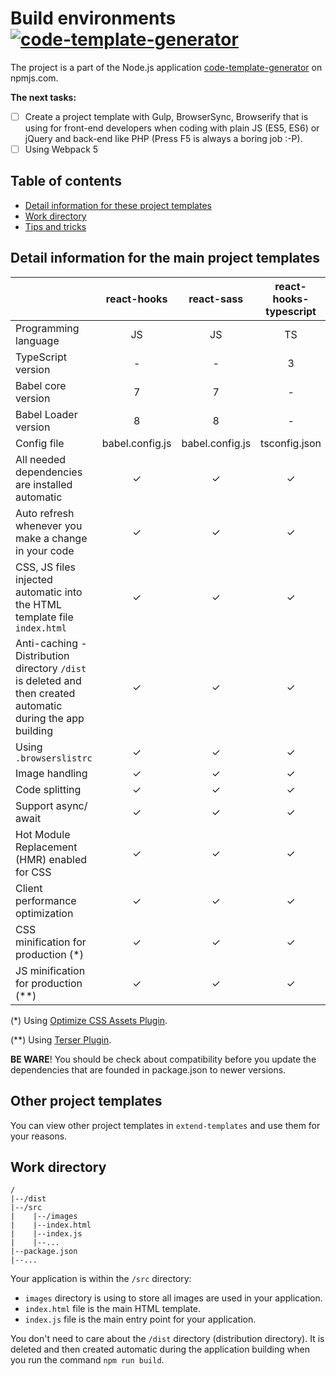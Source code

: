 # Build environments [![code-template-generator](https://img.shields.io/npm/v/code-template-generator.svg?style=flat)](https://www.npmjs.com/package/code-template-generator/)
The project is a part of the Node.js application [code-template-generator](https://www.npmjs.com/package/code-template-generator) on npmjs.com.

__The next tasks:__
- [ ] Create a project template with Gulp, BrowserSync, Browserify that is using for front-end developers when coding with plain JS (ES5, ES6) or jQuery and back-end like PHP (Press F5 is always a boring job :-P).
- [ ] Using Webpack 5

## Table of contents
* [Detail information for these project templates](#detail-information)
* [Work directory](#work-directory)
* [Tips and tricks](HOWTO.md)
    
## Detail information for the main project templates
||react-hooks|react-sass|react-hooks-typescript|
|---|:--:|:--:|:--:|
|Programming language|JS|JS|TS|
|TypeScript version|-|-|3|
|Babel core version|7|7|-|
|Babel Loader version|8|8|-|
|Config file|babel.config.js|babel.config.js|tsconfig.json|
|All needed dependencies are installed automatic|✓|✓|✓|
|Auto refresh whenever you make a change in your code|✓|✓|✓|
|CSS, JS files injected automatic into the HTML template file `index.html`|✓|✓|✓|
|Anti-caching - Distribution directory `/dist` is deleted and then created automatic during the app building|✓|✓|✓|
|Using `.browserslistrc`|✓|✓|✓|
|Image handling|✓|✓|✓|
|Code splitting|✓|✓|✓|
|Support async/ await|✓|✓|✓|
|Hot Module Replacement (HMR) enabled for CSS|✓|✓|✓|
|Client performance optimization|✓|✓|✓|
|CSS minification for production (*)|✓|✓|✓|
|JS minification for production (**)|✓|✓|✓|

(*) Using [Optimize CSS Assets Plugin](https://github.com/NMFR/optimize-css-assets-webpack-plugin).

(**) Using [Terser Plugin](https://webpack.js.org/plugins/terser-webpack-plugin/).

__BE WARE__! You should be check about compatibility before you update the dependencies that are founded in package.json to newer versions.

## Other project templates
You can view other project templates in `extend-templates` and use them for your reasons.

## Work directory
````
/
|--/dist
|--/src
|    |--/images
|    |--index.html
|    |--index.js
|    |--...
|--package.json
|--...
````
Your application is within the `/src` directory:
* `images` directory is using to store all images are used in your application.
* `index.html` file is the main HTML template.
* `index.js` file is the main entry point for your application.

You don't need to care about the `/dist` directory (distribution directory). It is deleted and then created automatic during the application building when you run the command `npm run build`.

